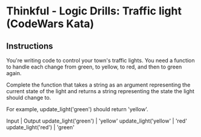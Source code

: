 # Thinkful - Logic Drills: Traffic light (CodeWars Kata)

## Instructions

You're writing code to control your town's traffic lights. You need a function to handle each change from green, to yellow, to red, and then to green again.

Complete the function that takes a string as an argument representing the current state of the light and returns a string representing the state the light should change to.

For example, update_light('green') should return 'yellow'.


Input                     |  Output
update_light('green')     | 'yellow'
update_light('yellow'     | 'red'
update_light('red')       | 'green'